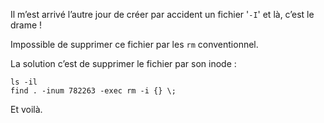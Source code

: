 <!-- --- title: Suppression de fichiers par Inode -->

Il m’est arrivé l’autre jour de créer par accident un fichier '`-I`' et là, c’est le drame !

Impossible de supprimer ce fichier par les `rm` conventionnel.

La solution c’est de supprimer le fichier par son inode :

```shell
ls -il
find . -inum 782263 -exec rm -i {} \;
```

Et voilà.